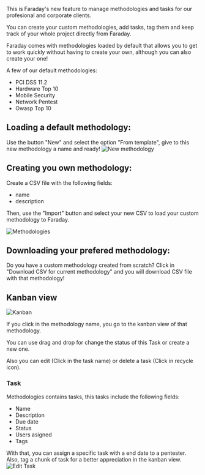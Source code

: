 This is Faraday's new feature to manage methodologies and tasks for our profesional and corporate clients.

You can create your custom methodologies, add tasks, tag them and keep track of your whole project directly from Faraday.

Faraday comes with methodologies loaded by default that allows you to get to work quickly without having to create your own, although you can also create your one!

A few of our default methodologies:

* PCI DSS 11.2
* Hardware Top 10
* Mobile Security
* Network Pentest
* Owasp Top 10

## Loading a default methodology:

Use the button "New" and select the option "From template", give to this new methodology a name and ready!
![New methodology](https://raw.github.com/wiki/infobyte/faraday/images/tasks/new_methodology.png) 


## Creating you own methodology:

Create a CSV file with the following fields:

* name
* description

Then, use the "Import" button and select your new CSV to load your custom methodology to Faraday.

![Methodologies](https://raw.github.com/wiki/infobyte/faraday/images/tasks/methodologies_list.png) 

## Downloading your prefered methodology:

Do you have a custom methodology created from scratch? Click in "Download CSV for current methodology" and you will download CSV file with that methodology!


## Kanban view
![Kanban](https://raw.github.com/wiki/infobyte/faraday/images/tasks/kanban_methodologies.png) 

If you click in the methodology name, you go to the kanban view of that methodology.

You can use drag and drop for change the status of this Task or create a new one.

Also you can edit (Click in the task name) or delete a task (Click in recycle icon).

### Task

Methodologies contains tasks, this tasks include the following fields:

* Name
* Description
* Due date
* Status
* Users asigned
* Tags

With that, you can assign a specific task with a end date to a pentester.
Also, tag a chunk of task for a better appreciation in the kanban view.
![Edit Task](https://raw.github.com/wiki/infobyte/faraday/images/tasks/faraday_edit_task.png) 



